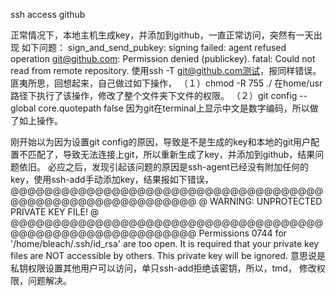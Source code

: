 ssh access github

正常情况下，本地主机生成key，并添加到github，一直正常访问，突然有一天出现
如下问题：
sign_and_send_pubkey: signing failed: agent refused operation
git@github.com: Permission denied (publickey).
fatal: Could not read from remote repository.
使用ssh -T git@github.com测试，报同样错误。
匪夷所思，回想起来，自己做过如下操作，
（１）chmod -R 755 ./  在home/usr路径下执行了该操作，修改了整个文件夹下文件的权限。
（２）git config --global core.quotepath false 因为git在terminal上显示中文是数字编码，所以做了如上操作。

刚开始以为因为设置git config的原因，导致是不是生成的key和本地的git用户配置不匹配了，导致无法连接上git，所以重新生成了key，并添加到github，结果问题依旧。
必应之后，发现引起该问题的原因是ssh-agent已经没有附加任何的key，使用ssh-add手动添加key，结果报如下错误，
@@@@@@@@@@@@@@@@@@@@@@@@@@@@@@@@@@@@@@@@@@@@@@@@@@@@@@@@@@@
@         WARNING: UNPROTECTED PRIVATE KEY FILE!          @
@@@@@@@@@@@@@@@@@@@@@@@@@@@@@@@@@@@@@@@@@@@@@@@@@@@@@@@@@@@
Permissions 0744 for '/home/bleach/.ssh/id_rsa' are too open.
It is required that your private key files are NOT accessible by others.
This private key will be ignored.
意思说是私钥权限设置其他用户可以访问，单只ssh-add拒绝该密钥，所以，tmd，
修改权限，问题解决。
